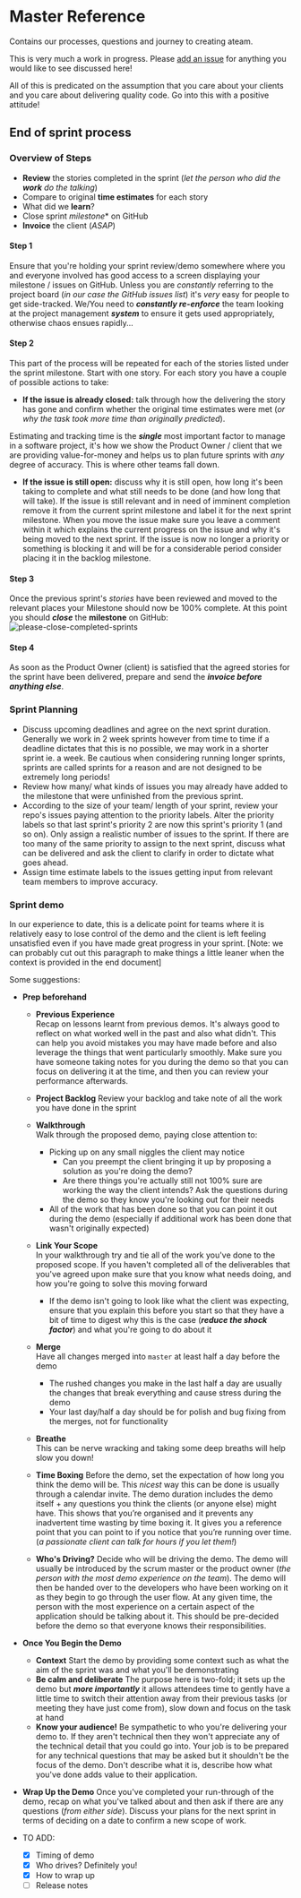 # Master Reference

Contains our processes, questions and journey to creating ateam.

This is very much a work in progress. Please [add an issue](https://github.com/dwyl/ateam-master-reference/issues) for anything you would like to see discussed here!

All of this is predicated on the assumption that you care about your clients and you care about delivering quality code. Go into this with a positive attitude!

## End of sprint process

### Overview of Steps
+ **Review** the stories completed in the sprint (*let the person who did the* ***work*** *do the talking*)
+ Compare to original **time estimates** for each story
+ What did we **learn**?
+ Close sprint *milestone** on GitHub
+ **Invoice** the client (*ASAP*)

#### Step 1
Ensure that you're holding your sprint review/demo somewhere where you and everyone involved has good access to a screen displaying your milestone / issues on GitHub.
Unless you are *constantly* referring to the project board (*in our case the GitHub issues list*) it's *very* easy for people to get side-tracked. We/You need to ***constantly re-enforce*** the team looking at the project management ***system*** to ensure it gets used appropriately, otherwise chaos ensues rapidly...

#### Step 2
This part of the process will be repeated for each of the stories listed under the sprint milestone. Start with one story. For each story you have a couple of possible actions to take:
- **If the issue is already closed:** talk through how the delivering the story has gone and
confirm whether the original time estimates were met (*or why the task took more time than originally predicted*).

Estimating and tracking time is the ***single*** most important factor to manage in a software project, it's how we show the Product Owner / client that we are providing value-for-money and helps us to plan future sprints with *any* degree of accuracy. This is where other teams fall down.

- **If the issue is still open:** discuss why it is still open, how long it's been taking to complete and what still needs to be done (and how long that will take). If the issue is still relevant and in need of imminent completion remove it from the current sprint milestone and label it for the next sprint milestone. When you move the issue make sure you leave a comment within it which explains the current progress on the issue and why it's being moved to the next sprint. If the issue is now no longer a priority or something is blocking it and will be for a considerable period consider placing it in the backlog milestone.

#### Step 3

Once the previous sprint's *stories* have been reviewed and moved to the relevant places your Milestone should now be 100% complete. At this point you should ***close*** the **milestone** on GitHub:
![please-close-completed-sprints](https://cloud.githubusercontent.com/assets/194400/11141396/dd7dcafa-89dc-11e5-9b08-014af837a38a.png)

#### Step 4
As soon as the Product Owner (client) is satisfied that the agreed stories for the sprint have been delivered, prepare and send the ***invoice before anything else***.

### Sprint Planning
- Discuss upcoming deadlines and agree on the next sprint duration. Generally we work in 2 week sprints however from time to time if a deadline dictates that this is no possible, we may work in a shorter sprint ie. a week. Be cautious when considering running longer sprints, sprints are called sprints for a reason and are not designed to be extremely long periods!
- Review how many/ what kinds of issues you may already have added to the milestone that were unfinished from the previous sprint.
- According to the size of your team/ length of your sprint, review your repo's issues paying attention to the priority labels. Alter the priority labels so that last sprint's priority 2 are now this sprint's priority 1 (and so on). Only assign a realistic number of issues to the sprint. If there are too many of the same priority to assign to the next sprint, discuss what can be delivered and ask the client to clarify in order to dictate what goes ahead.
- Assign time estimate labels to the issues getting input from relevant team members to improve accuracy.

### Sprint demo
In our experience to date, this is a delicate point for teams where it is relatively easy to lose control of the demo and the client is left feeling unsatisfied even if you have made great progress in your sprint. [Note: we can probably cut out this paragraph to make things a little leaner when the context is provided in the end document]





Some suggestions:
+ **Prep beforehand**
  + **Previous Experience**  
  Recap on lessons learnt from previous demos. It's always good to reflect on what worked well in the past and also what didn't. This can help you avoid mistakes you may have made before and also leverage the things that went particularly smoothly. Make sure you have someone taking notes for you during the demo so that you can focus on delivering it at the time, and then you can review your performance afterwards.
  + **Project Backlog**
  Review your backlog and take note of all the work you have done in the sprint
  + **Walkthrough**  
  Walk through the proposed demo, paying close attention to:
    + Picking up on any small niggles the client may notice
      + Can you preempt the client bringing it up by proposing a solution as you're doing the demo?
      + Are there things you're actually still not 100% sure are working the way the client intends? Ask the questions during the demo so they know you're looking out for their needs
    + All of the work that has been done so that you can point it out during the demo (especially if additional work has been done that wasn't originally expected)
  + **Link Your Scope**  
  In your walkthrough try and tie all of the work you've done to the proposed scope. If you haven't completed all of the deliverables that you've agreed upon make sure that you know what needs doing, and how you're going to solve this moving forward
    + If the demo isn't going to look like what the client was expecting, ensure that you explain this before you start so that they have a bit of time to digest why this is the case (***reduce the shock factor***) and what you're going to do about it
  + **Merge**  
 Have all changes merged into `master` at least half a day before the demo
    + The rushed changes you make in the last half a day are usually the changes that break everything and cause stress during the demo
    + Your last day/half a day should be for polish and bug fixing from the merges, not for functionality

  + **Breathe**  
   This can be nerve wracking and taking some deep breaths will help slow you down!  

  + **Time Boxing**
Before the demo, set the expectation of how long you think the demo will be. This _nicest_ way this can be done is usually through a calendar invite. The demo duration includes the demo itself + any questions you think the clients (or anyone else) might have. This shows that you’re organised and it prevents any inadvertent time wasting by time boxing it. It gives you a reference point that you can point to if you notice that you’re running over time. (_a passionate client can talk for hours if you let them!_)
  + **Who's Driving?**
Decide who will be driving the demo. The demo will usually be introduced by the scrum master or the product owner (_the person with the most demo experience on the team_). The demo will then be handed over to the developers who have been working on it as they begin to go through the user flow. At any given time, the person with the most experience on a certain aspect of the application should be talking about it. This should be pre-decided before the demo so that everyone knows their responsibilities.
+ **Once You Begin the Demo**
  + **Context**
  Start the demo by providing some context such as what the aim of the sprint was and what you'll be demonstrating
  + **Be calm and deliberate**
  The purpose here is two-fold; it sets up the demo but ***more importantly*** it allows attendees time to gently have a little time to switch their attention away from their previous tasks (or meeting they have just come from), slow down and focus on the task at hand
  + **Know your audience!**
  Be sympathetic to who you're delivering your demo to. If they aren't technical then they won't appreciate any of the technical detail that you could go into. Your job is to be prepared for any technical questions that may be asked but it shouldn't be the focus of the demo. Don't describe what it is, describe how what you've done adds value to their application.
+ **Wrap Up the Demo**
Once you've completed your run-through of the demo, recap on what you've talked about and then ask if there are any questions (_from either side_). Discuss your plans for the next sprint in terms of deciding on a date to confirm a new scope of work.

+ TO ADD:
  + [x] Timing of demo
  + [x] Who drives? Definitely you!
  + [x] How to wrap up
  + [ ] Release notes
